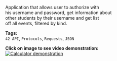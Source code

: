 Application that allows user to authorize with  
his username and password, get information about  
other students by their username and get list  
off all events, filtered by kind.  
  
**Tags:**  
`42 API`, `Protocols`, `Requests`, `JSON`
  
**Click on image to see video demonstration:**  
[![Calculator demonstration](https://firebasestorage.googleapis.com/v0/b/project-6823619469149101723.appspot.com/o/42api.png?alt=media&token=c6dd5bba-bd2e-41d9-8009-74124f8824d0)](https://www.youtube.com/watch?v=XSHVK8dHVts)
